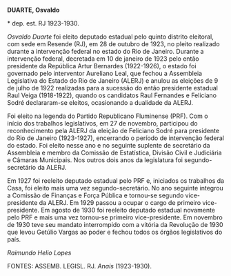**DUARTE, Osvaldo**

\* dep. est. RJ 1923-1930.

*Osvaldo Duarte* foi eleito deputado estadual pelo quinto distrito
eleitoral, com sede em Resende (RJ), em 28 de outubro de 1923, no pleito
realizado durante a intervenção federal no estado do Rio de Janeiro.
Durante a intervenção federal, decretada em 10 de janeiro de 1923 pelo
então presidente da República Artur Bernardes (1922-1926), o estado foi
governado pelo interventor Aureliano Leal, que fechou a Assembleia
Legislativa do Estado do Rio de Janeiro (ALERJ) e anulou as eleições de
9 de julho de 1922 realizadas para a sucessão do então presidente
estadual Raul Veiga (1918-1922), quando os candidatos Raul Fernandes e
Feliciano Sodré declararam-se eleitos, ocasionando a dualidade da ALERJ.

Foi eleito na legenda do Partido Republicano Fluminense (PRF). Com o
início dos trabalhos legislativos, em 27 de novembro, participou do
reconhecimento pela ALERJ da eleição de Feliciano Sodré para presidente
do Rio de Janeiro (1923-1927), encerrando o período de intervenção
federal do estado. Foi eleito nesse ano e no seguinte suplente de
secretário da Assembleia e membro da Comissão de Estatística, Divisão
Civil e Judiciária e Câmaras Municipais. Nos outros dois anos da
legislatura foi segundo-secretário da ALERJ.

Em 1927 foi reeleito deputado estadual pelo PRF e, iniciados os
trabalhos da Casa, foi eleito mais uma vez segundo-secretário. No ano
seguinte integrou a Comissão de Finanças e Força Pública e tornou-se
segundo vice-presidente da ALERJ. Em 1929 passou a ocupar o cargo de
primeiro vice-presidente. Em agosto de 1930 foi reeleito deputado
estadual novamente pelo PRF e mais uma vez tornou-se primeiro
vice-presidente. Em novembro de 1930 teve seu mandato interrompido com a
vitória da Revolução de 1930 que levou Getúlio Vargas ao poder e fechou
todos os órgãos legislativos do país.

*Raimundo Helio Lopes*

FONTES: ASSEMB. LEGISL. RJ. *Anais* (1923-1930).
